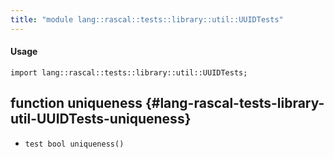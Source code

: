 ```yaml
---
title: "module lang::rascal::tests::library::util::UUIDTests"
---
```


#### Usage

`import lang::rascal::tests::library::util::UUIDTests;`


## function uniqueness {#lang-rascal-tests-library-util-UUIDTests-uniqueness}

* ``test bool uniqueness()``

